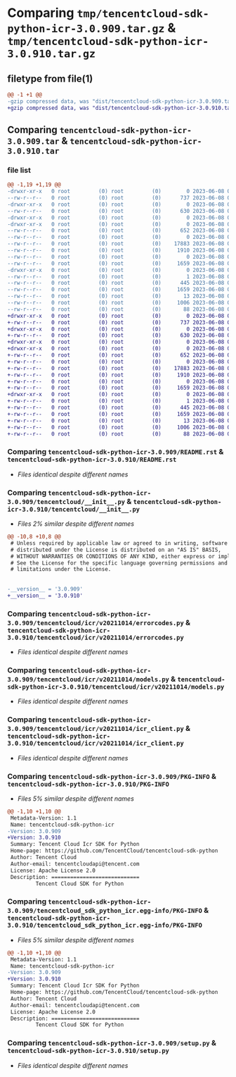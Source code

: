 # Comparing `tmp/tencentcloud-sdk-python-icr-3.0.909.tar.gz` & `tmp/tencentcloud-sdk-python-icr-3.0.910.tar.gz`

## filetype from file(1)

```diff
@@ -1 +1 @@
-gzip compressed data, was "dist/tencentcloud-sdk-python-icr-3.0.909.tar", last modified: Thu Jun  8 00:26:50 2023, max compression
+gzip compressed data, was "dist/tencentcloud-sdk-python-icr-3.0.910.tar", last modified: Thu Jun  8 09:12:39 2023, max compression
```

## Comparing `tencentcloud-sdk-python-icr-3.0.909.tar` & `tencentcloud-sdk-python-icr-3.0.910.tar`

### file list

```diff
@@ -1,19 +1,19 @@
-drwxr-xr-x   0 root         (0) root         (0)        0 2023-06-08 00:26:50.000000 tencentcloud-sdk-python-icr-3.0.909/
--rw-r--r--   0 root         (0) root         (0)      737 2023-06-08 00:26:50.000000 tencentcloud-sdk-python-icr-3.0.909/README.rst
-drwxr-xr-x   0 root         (0) root         (0)        0 2023-06-08 00:26:50.000000 tencentcloud-sdk-python-icr-3.0.909/tencentcloud/
--rw-r--r--   0 root         (0) root         (0)      630 2023-06-08 00:26:50.000000 tencentcloud-sdk-python-icr-3.0.909/tencentcloud/__init__.py
-drwxr-xr-x   0 root         (0) root         (0)        0 2023-06-08 00:26:50.000000 tencentcloud-sdk-python-icr-3.0.909/tencentcloud/icr/
-drwxr-xr-x   0 root         (0) root         (0)        0 2023-06-08 00:26:50.000000 tencentcloud-sdk-python-icr-3.0.909/tencentcloud/icr/v20211014/
--rw-r--r--   0 root         (0) root         (0)      652 2023-06-08 00:26:50.000000 tencentcloud-sdk-python-icr-3.0.909/tencentcloud/icr/v20211014/errorcodes.py
--rw-r--r--   0 root         (0) root         (0)        0 2023-06-08 00:26:50.000000 tencentcloud-sdk-python-icr-3.0.909/tencentcloud/icr/v20211014/__init__.py
--rw-r--r--   0 root         (0) root         (0)    17883 2023-06-08 00:26:50.000000 tencentcloud-sdk-python-icr-3.0.909/tencentcloud/icr/v20211014/models.py
--rw-r--r--   0 root         (0) root         (0)     1910 2023-06-08 00:26:50.000000 tencentcloud-sdk-python-icr-3.0.909/tencentcloud/icr/v20211014/icr_client.py
--rw-r--r--   0 root         (0) root         (0)        0 2023-06-08 00:26:50.000000 tencentcloud-sdk-python-icr-3.0.909/tencentcloud/icr/__init__.py
--rw-r--r--   0 root         (0) root         (0)     1659 2023-06-08 00:26:50.000000 tencentcloud-sdk-python-icr-3.0.909/PKG-INFO
-drwxr-xr-x   0 root         (0) root         (0)        0 2023-06-08 00:26:50.000000 tencentcloud-sdk-python-icr-3.0.909/tencentcloud_sdk_python_icr.egg-info/
--rw-r--r--   0 root         (0) root         (0)        1 2023-06-08 00:26:50.000000 tencentcloud-sdk-python-icr-3.0.909/tencentcloud_sdk_python_icr.egg-info/dependency_links.txt
--rw-r--r--   0 root         (0) root         (0)      445 2023-06-08 00:26:50.000000 tencentcloud-sdk-python-icr-3.0.909/tencentcloud_sdk_python_icr.egg-info/SOURCES.txt
--rw-r--r--   0 root         (0) root         (0)     1659 2023-06-08 00:26:50.000000 tencentcloud-sdk-python-icr-3.0.909/tencentcloud_sdk_python_icr.egg-info/PKG-INFO
--rw-r--r--   0 root         (0) root         (0)       13 2023-06-08 00:26:50.000000 tencentcloud-sdk-python-icr-3.0.909/tencentcloud_sdk_python_icr.egg-info/top_level.txt
--rw-r--r--   0 root         (0) root         (0)     1006 2023-06-08 00:26:50.000000 tencentcloud-sdk-python-icr-3.0.909/setup.py
--rw-r--r--   0 root         (0) root         (0)       88 2023-06-08 00:26:50.000000 tencentcloud-sdk-python-icr-3.0.909/setup.cfg
+drwxr-xr-x   0 root         (0) root         (0)        0 2023-06-08 09:12:39.000000 tencentcloud-sdk-python-icr-3.0.910/
+-rw-r--r--   0 root         (0) root         (0)      737 2023-06-08 09:12:39.000000 tencentcloud-sdk-python-icr-3.0.910/README.rst
+drwxr-xr-x   0 root         (0) root         (0)        0 2023-06-08 09:12:39.000000 tencentcloud-sdk-python-icr-3.0.910/tencentcloud/
+-rw-r--r--   0 root         (0) root         (0)      630 2023-06-08 09:12:39.000000 tencentcloud-sdk-python-icr-3.0.910/tencentcloud/__init__.py
+drwxr-xr-x   0 root         (0) root         (0)        0 2023-06-08 09:12:39.000000 tencentcloud-sdk-python-icr-3.0.910/tencentcloud/icr/
+drwxr-xr-x   0 root         (0) root         (0)        0 2023-06-08 09:12:39.000000 tencentcloud-sdk-python-icr-3.0.910/tencentcloud/icr/v20211014/
+-rw-r--r--   0 root         (0) root         (0)      652 2023-06-08 09:12:39.000000 tencentcloud-sdk-python-icr-3.0.910/tencentcloud/icr/v20211014/errorcodes.py
+-rw-r--r--   0 root         (0) root         (0)        0 2023-06-08 09:12:39.000000 tencentcloud-sdk-python-icr-3.0.910/tencentcloud/icr/v20211014/__init__.py
+-rw-r--r--   0 root         (0) root         (0)    17883 2023-06-08 09:12:39.000000 tencentcloud-sdk-python-icr-3.0.910/tencentcloud/icr/v20211014/models.py
+-rw-r--r--   0 root         (0) root         (0)     1910 2023-06-08 09:12:39.000000 tencentcloud-sdk-python-icr-3.0.910/tencentcloud/icr/v20211014/icr_client.py
+-rw-r--r--   0 root         (0) root         (0)        0 2023-06-08 09:12:39.000000 tencentcloud-sdk-python-icr-3.0.910/tencentcloud/icr/__init__.py
+-rw-r--r--   0 root         (0) root         (0)     1659 2023-06-08 09:12:39.000000 tencentcloud-sdk-python-icr-3.0.910/PKG-INFO
+drwxr-xr-x   0 root         (0) root         (0)        0 2023-06-08 09:12:39.000000 tencentcloud-sdk-python-icr-3.0.910/tencentcloud_sdk_python_icr.egg-info/
+-rw-r--r--   0 root         (0) root         (0)        1 2023-06-08 09:12:39.000000 tencentcloud-sdk-python-icr-3.0.910/tencentcloud_sdk_python_icr.egg-info/dependency_links.txt
+-rw-r--r--   0 root         (0) root         (0)      445 2023-06-08 09:12:39.000000 tencentcloud-sdk-python-icr-3.0.910/tencentcloud_sdk_python_icr.egg-info/SOURCES.txt
+-rw-r--r--   0 root         (0) root         (0)     1659 2023-06-08 09:12:39.000000 tencentcloud-sdk-python-icr-3.0.910/tencentcloud_sdk_python_icr.egg-info/PKG-INFO
+-rw-r--r--   0 root         (0) root         (0)       13 2023-06-08 09:12:39.000000 tencentcloud-sdk-python-icr-3.0.910/tencentcloud_sdk_python_icr.egg-info/top_level.txt
+-rw-r--r--   0 root         (0) root         (0)     1006 2023-06-08 09:12:39.000000 tencentcloud-sdk-python-icr-3.0.910/setup.py
+-rw-r--r--   0 root         (0) root         (0)       88 2023-06-08 09:12:39.000000 tencentcloud-sdk-python-icr-3.0.910/setup.cfg
```

### Comparing `tencentcloud-sdk-python-icr-3.0.909/README.rst` & `tencentcloud-sdk-python-icr-3.0.910/README.rst`

 * *Files identical despite different names*

### Comparing `tencentcloud-sdk-python-icr-3.0.909/tencentcloud/__init__.py` & `tencentcloud-sdk-python-icr-3.0.910/tencentcloud/__init__.py`

 * *Files 2% similar despite different names*

```diff
@@ -10,8 +10,8 @@
 # Unless required by applicable law or agreed to in writing, software
 # distributed under the License is distributed on an "AS IS" BASIS,
 # WITHOUT WARRANTIES OR CONDITIONS OF ANY KIND, either express or implied.
 # See the License for the specific language governing permissions and
 # limitations under the License.
 
 
-__version__ = '3.0.909'
+__version__ = '3.0.910'
```

### Comparing `tencentcloud-sdk-python-icr-3.0.909/tencentcloud/icr/v20211014/errorcodes.py` & `tencentcloud-sdk-python-icr-3.0.910/tencentcloud/icr/v20211014/errorcodes.py`

 * *Files identical despite different names*

### Comparing `tencentcloud-sdk-python-icr-3.0.909/tencentcloud/icr/v20211014/models.py` & `tencentcloud-sdk-python-icr-3.0.910/tencentcloud/icr/v20211014/models.py`

 * *Files identical despite different names*

### Comparing `tencentcloud-sdk-python-icr-3.0.909/tencentcloud/icr/v20211014/icr_client.py` & `tencentcloud-sdk-python-icr-3.0.910/tencentcloud/icr/v20211014/icr_client.py`

 * *Files identical despite different names*

### Comparing `tencentcloud-sdk-python-icr-3.0.909/PKG-INFO` & `tencentcloud-sdk-python-icr-3.0.910/PKG-INFO`

 * *Files 5% similar despite different names*

```diff
@@ -1,10 +1,10 @@
 Metadata-Version: 1.1
 Name: tencentcloud-sdk-python-icr
-Version: 3.0.909
+Version: 3.0.910
 Summary: Tencent Cloud Icr SDK for Python
 Home-page: https://github.com/TencentCloud/tencentcloud-sdk-python
 Author: Tencent Cloud
 Author-email: tencentcloudapi@tencent.com
 License: Apache License 2.0
 Description: ============================
         Tencent Cloud SDK for Python
```

### Comparing `tencentcloud-sdk-python-icr-3.0.909/tencentcloud_sdk_python_icr.egg-info/PKG-INFO` & `tencentcloud-sdk-python-icr-3.0.910/tencentcloud_sdk_python_icr.egg-info/PKG-INFO`

 * *Files 5% similar despite different names*

```diff
@@ -1,10 +1,10 @@
 Metadata-Version: 1.1
 Name: tencentcloud-sdk-python-icr
-Version: 3.0.909
+Version: 3.0.910
 Summary: Tencent Cloud Icr SDK for Python
 Home-page: https://github.com/TencentCloud/tencentcloud-sdk-python
 Author: Tencent Cloud
 Author-email: tencentcloudapi@tencent.com
 License: Apache License 2.0
 Description: ============================
         Tencent Cloud SDK for Python
```

### Comparing `tencentcloud-sdk-python-icr-3.0.909/setup.py` & `tencentcloud-sdk-python-icr-3.0.910/setup.py`

 * *Files identical despite different names*

